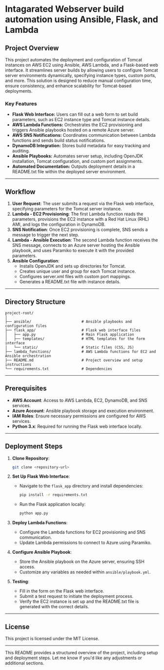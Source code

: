 # Intagarated Webserver build automation using Ansible, Flask, and Lambda

## Project Overview

This project automates the deployment and configuration of Tomcat instances on AWS EC2 using Ansible, AWS Lambda, and a Flask-based web interface. It streamlines server builds by allowing users to configure Tomcat server environments dynamically, specifying instance types, custom ports, and more. This solution is designed to reduce manual configuration time, ensure consistency, and enhance scalability for Tomcat-based deployments.

### Key Features
- **Flask Web Interface:** Users can fill out a web form to set build parameters, such as EC2 instance type and Tomcat instance details.
- **AWS Lambda Functions:** Orchestrates the EC2 provisioning and triggers Ansible playbooks hosted on a remote Azure server.
- **AWS SNS Notifications:** Coordinates communication between Lambda functions and sends build status notifications.
- **DynamoDB Integration:** Stores build metadata for easy tracking and auditing.
- **Ansible Playbooks:** Automates server setup, including OpenJDK installation, Tomcat configuration, and custom port assignments.
- **Automated Documentation:** Outputs deployment details in a README.txt file within the deployed server environment.

---

## Workflow

1. **User Request**: The user submits a request via the Flask web interface, specifying parameters for the Tomcat server instance.
2. **Lambda - EC2 Provisioning**: The first Lambda function reads the parameters, provisions the EC2 instance with a Red Hat Linux (RHL) AMI, and logs the configuration in DynamoDB.
3. **SNS Notification**: Once EC2 provisioning is complete, SNS sends a message to trigger the next step.
4. **Lambda - Ansible Execution**: The second Lambda function receives the SNS message, connects to an Azure server hosting the Ansible playbook, and uses Paramiko to execute it with the provided parameters.
5. **Ansible Configuration**:
   - Installs OpenJDK and sets up directories for Tomcat.
   - Creates unique user and group for each Tomcat instance.
   - Configures server.xml files with custom port mappings.
   - Generates a README.txt file with instance details.

---

## Directory Structure
```plaintext
project-root/
│
├── ansible/                       # Ansible playbooks and configuration files
├── flask_app/                     # Flask web interface files
│   ├── app.py                     # Main Flask application
│   ├── templates/                 # HTML templates for the form interface
│   └── static/                    # Static files (CSS, JS)
├── lambda_functions/              # AWS Lambda functions for EC2 and Ansible orchestration
├── README.md                      # Project overview and setup instructions
└── requirements.txt               # Dependencies
```

---

## Prerequisites

- **AWS Account**: Access to AWS Lambda, EC2, DynamoDB, and SNS services.
- **Azure Account**: Ansible playbook storage and execution environment.
- **IAM Roles**: Ensure necessary permissions are configured for AWS services.
- **Python 3.x**: Required for running the Flask web interface locally.

---

## Deployment Steps

1. **Clone Repository**: 
   ```bash
   git clone <repository-url>
   ```

2. **Set Up Flask Web Interface**:
   - Navigate to the `flask_app` directory and install dependencies:
     ```bash
     pip install -r requirements.txt
     ```
   - Run the Flask application locally:
     ```bash
     python app.py
     ```

3. **Deploy Lambda Functions**:
   - Configure the Lambda functions for EC2 provisioning and SNS communication.
   - Update Lambda permissions to connect to Azure using Paramiko.

4. **Configure Ansible Playbook**:
   - Store the Ansible playbook on the Azure server, ensuring SSH access.
   - Customize any variables as needed within `ansible/playbook.yml`.

5. **Testing**:
   - Fill in the form on the Flask web interface.
   - Submit a test request to initiate the deployment process.
   - Verify the EC2 instance is set up and the README.txt file is generated with the correct details.

---

## License
This project is licensed under the MIT License.

---

This README provides a structured overview of the project, including setup and deployment steps. Let me know if you'd like any adjustments or additional sections.
